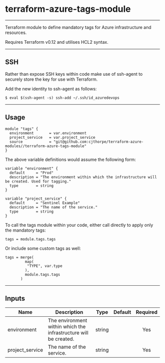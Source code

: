 # terraform-azure-tags-module
-------------

Terraform module to define mandatory tags for Azure infrastructure and resources.

Requires Terraform v0.12 and utilises HCL2 syntax.

-------------
## SSH

Rather than expose SSH keys within code make use of ssh-agent to securely store the key for use with Terraform.

Add the new identity to ssh-agent as follows:

```
$ eval $(ssh-agent -s) ssh-add ~/.ssh/id_azuredevops
```

-------------
## Usage

```
module "tags" {
  environment       = var.environment
  project_service   = var.project_service
  source            = "git@github.com:cjthorpe/terraform-azure-modules//terraform-azure-tags-module"
}
```

The above variable definitions would assume the following form:
```
variable "environment" {
  default     = "Prod"
  description = "The environment within which the infrastructure will be created. Used for tagging."
  type        = string
}

variable "project_service" {
  default     = "Sentinel Example"
  description = "The name of the service."
  type        = string
}
```

To call the tags module within your code, either call directly to apply only the mandatory tags:
```
tags = module.tags.tags
```

Or include some custom tags as well:
```
tags = merge( 
         map( 
          "TYPE", var.type 
         ), 
         module.tags.tags 
       ) 
```

-------------
## Inputs

| Name | Description | Type | Default | Required |
|------|-------------|:----:|:-----:|:-----:|
| environment | The environment within which the infrastructure will be created. | string | | Yes |
| project_service | The name of the service. | string | | Yes |
